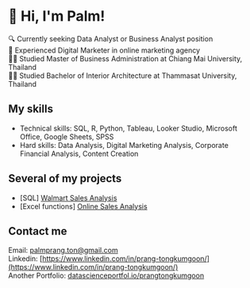 # 👋 Hi, I'm Palm!

🔍 Currently seeking Data Analyst or Business Analyst position <br/>
💼 Experienced Digital Marketer in online marketing agency <br/>
👩‍🎓 Studied Master of Business Administration at Chiang Mai University, Thailand <br/>
👩‍🎓 Studied Bachelor of Interior Architecture at Thammasat University, Thailand <br/>

## My skills
- Technical skills: SQL, R, Python, Tableau, Looker Studio, Microsoft Office, Google Sheets, SPSS
- Hard skills: Data Analysis, Digital Marketing Analysis, Corporate Financial Analysis, Content Creation

## Several of my projects
- [SQL] [Walmart Sales Analysis](https://github.com/palmprang/SQL_WalmartSalesAnalysis)
- [Excel functions] [Online Sales Analysis](https://medium.com/@palmprang/unlocking-online-sales-transaction-data-with-microsoft-excel-2ae0e749c58a)

## Contact me
Email: palmprang.ton@gmail.com <br/>
Linkedin: [https://www.linkedin.com/in/prang-tongkumgoon/](https://www.linkedin.com/in/prang-tongkumgoon/) <br/>
Another Portfolio: [datascienceportfol.io/prangtongkumgoon](datascienceportfol.io/prangtongkumgoon) <br/>


<!--
**palmprang/palmprang** is a ✨ _special_ ✨ repository because its `README.md` (this file) appears on your GitHub profile.

Here are some ideas to get you started:

- 🔭 I’m currently working on ...
- 🌱 I’m currently learning ...
- 👯 I’m looking to collaborate on ...
- 🤔 I’m looking for help with ...
- 💬 Ask me about ...
- 📫 How to reach me: ...
- 😄 Pronouns: ...
- ⚡ Fun fact: ...
-->
